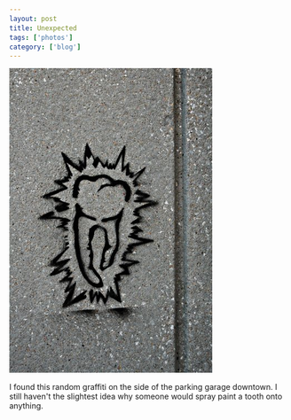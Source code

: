 ```yaml
---
layout: post
title: Unexpected
tags: ['photos']
category: ['blog']
---
```


![Unexpected :: Nikon D70 : 1/200s : f/6.3 : ISO 200](/media/2004/10/unexpected.jpg)

I found this random graffiti on the side of the parking garage downtown.
I still haven't the slightest idea why someone would spray paint a
tooth onto anything.

